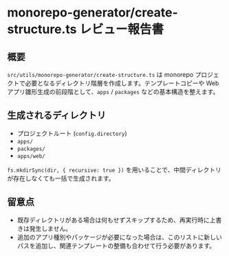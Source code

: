 # monorepo-generator/create-structure.ts レビュー報告書

## 概要

`src/utils/monorepo-generator/create-structure.ts` は monorepo プロジェクトで必要となるディレクトリ階層を作成します。テンプレートコピーや Web アプリ雛形生成の前段階として、`apps` / `packages` などの基本構造を整えます。

## 生成されるディレクトリ

- プロジェクトルート (`config.directory`)
- `apps/`
- `packages/`
- `apps/web/`

`fs.mkdirSync(dir, { recursive: true })` を用いることで、中間ディレクトリが存在しなくても一括で生成されます。

## 留意点

- 既存ディレクトリがある場合は何もせずスキップするため、再実行時に上書きは発生しません。
- 追加のアプリ種別やパッケージが必要になった場合は、このリストに新しいパスを追加し、関連テンプレートの整備も合わせて行う必要があります。